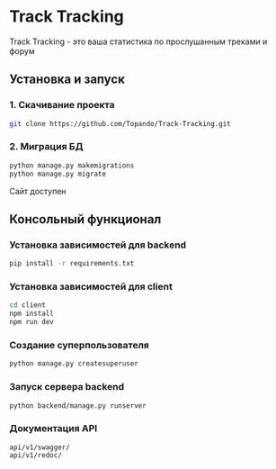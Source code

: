 # Track Tracking
Track Tracking - это ваша статистика по прослушанным треками и форум
## Установка и запуск

### 1. Скачивание проекта
```bash
git clone https://github.com/Topando/Track-Tracking.git
```

### 2. Миграция БД
```bash
python manage.py makemigrations
python manage.py migrate
```

Сайт доступен

## Консольный функционал
### Установка зависимостей для backend
```bash
pip install -r requirements.txt
```
### Установка зависимостей для client
```bash
cd client
npm install
npm run dev
```

### Создание суперпользователя
```bash
python manage.py createsuperuser
```

### Запуск сервера backend
```bash
python backend/manage.py runserver
```

### Документация API
```
api/v1/swagger/
api/v1/redoc/
```